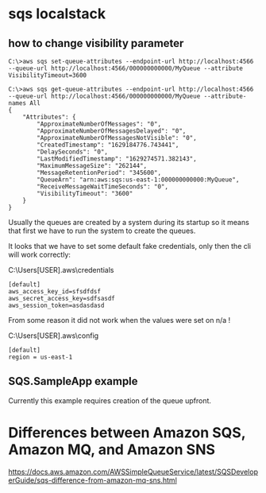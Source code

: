 # sqs localstack

## how to change visibility parameter

```
C:\>aws sqs set-queue-attributes --endpoint-url http://localhost:4566 --queue-url http://localhost:4566/000000000000/MyQueue --attribute VisibilityTimeout=3600

C:\>aws sqs get-queue-attributes --endpoint-url http://localhost:4566 --queue-url http://localhost:4566/000000000000/MyQueue --attribute-names All
{
    "Attributes": {
        "ApproximateNumberOfMessages": "0",
        "ApproximateNumberOfMessagesDelayed": "0",
        "ApproximateNumberOfMessagesNotVisible": "0",
        "CreatedTimestamp": "1629184776.743441",
        "DelaySeconds": "0",
        "LastModifiedTimestamp": "1629274571.382143",
        "MaximumMessageSize": "262144",
        "MessageRetentionPeriod": "345600",
        "QueueArn": "arn:aws:sqs:us-east-1:000000000000:MyQueue",
        "ReceiveMessageWaitTimeSeconds": "0",
        "VisibilityTimeout": "3600"
    }
}
```

Usually the queues are created by a system during its startup so it means that first we have to run the system to create the queues.


It looks that we have to set some default fake credentials, only then the cli will work correctly:

C:\Users\[USER]\.aws\credentials

```
[default]
aws_access_key_id=sfsdfdsf
aws_secret_access_key=sdfsasdf
aws_session_token=asdasdasd
```

From some reason it did not work when the values were set on n/a !

C:\Users\[USER]\.aws\config
```
[default]
region = us-east-1
```

## SQS.SampleApp example

Currently this example requires creation of the queue upfront.

# Differences between Amazon SQS, Amazon MQ, and Amazon SNS

https://docs.aws.amazon.com/AWSSimpleQueueService/latest/SQSDeveloperGuide/sqs-difference-from-amazon-mq-sns.html